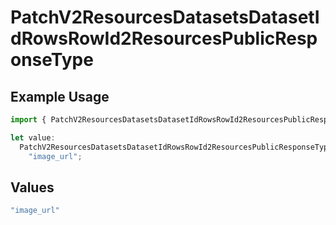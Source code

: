 # PatchV2ResourcesDatasetsDatasetIdRowsRowId2ResourcesPublicResponseType

## Example Usage

```typescript
import { PatchV2ResourcesDatasetsDatasetIdRowsRowId2ResourcesPublicResponseType } from "orq-poc-typescript/models/operations";

let value:
  PatchV2ResourcesDatasetsDatasetIdRowsRowId2ResourcesPublicResponseType =
    "image_url";
```

## Values

```typescript
"image_url"
```